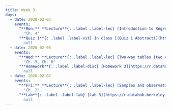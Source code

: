 ```yaml
---
title: Week 3
days:
  - date: 2020-02-03
    events:
      "**Mon:** **Lecture**{: .label .label-lec} [Introduction to Regression](https://ph142-ucb.github.io/sp20/src/lec/l06-intro-to-regression.pdf) [(webcast)](https://www.youtube.com/watch?v=_8wajErynZs) [(code)](https://r.datahub.berkeley.edu/hub/user-redirect/git-pull?repo=https%3A%2F%2Fgithub.com%2Fnnpok%2Fph142-sp20&urlpath=rstudio%2F)":
        "Ch. 4"
      "**Quiz 1**{: .label .label-vit} In class [(Quiz 1 Abstract)](https://ph142-ucb.github.io/sp20/src/lec/quiz1.pdf)":
        null
  - date: 2020-02-05
    events:
      "**Wed:** **Lecture**{: .label .label-lec} [Two-way tables (two categorical variables](https://ph142-ucb.github.io/sp20/src/lec/l07-two-categorical-vars.pdf) [(webcast)](https://www.youtube.com/watch?v=Hi05iSK3t2I) [(code)](https://r.datahub.berkeley.edu/hub/user-redirect/git-pull?repo=https%3A%2F%2Fgithub.com%2Fnnpok%2Fph142-sp20&urlpath=rstudio%2F)":
        "Ch. 5, Ch. 6"
      "**Homework**{: .label .label-disc} [Homework 3](https://r.datahub.berkeley.edu/hub/user-redirect/git-pull?repo=https%3A%2F%2Fgithub.com%2Fnnpok%2Fph142-sp20&urlpath=rstudio%2F) (Due Feb. 11)":
        null
  - date: 2020-02-07
    events:
      "**Fri:** **Lecture**{: .label .label-lec} [Samples and observational studies](https://ph142-ucb.github.io/sp20/src/lec/l08-samples.pdf) [(webcast)](https://www.youtube.com/watch?v=WxR_Uxs7Y1U) [(code)](https://r.datahub.berkeley.edu/hub/user-redirect/git-pull?repo=https%3A%2F%2Fgithub.com%2Fnnpok%2Fph142-sp20&urlpath=rstudio%2F)":
        "Ch. 7"
      "**Lab**{: .label .label-lab} [Lab 3](https://r.datahub.berkeley.edu/hub/user-redirect/git-pull?repo=https%3A%2F%2Fgithub.com%2Fnnpok%2Fph142-sp20&urlpath=rstudio%2F) (Due Feb. 7)":
        null
---
```

